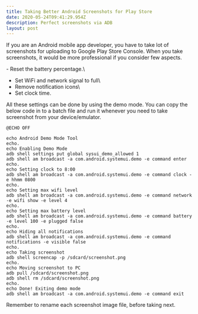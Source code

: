 ```yaml
---
title: Taking Better Android Screenshots for Play Store
date: 2020-05-24T09:41:29.954Z
description: Perfect screenshots via ADB
layout: post
---
```

If you are an Android mobile app developer, you have to take lot of screenshots for uploading to Google Play Store Console. When you take screenshots, it would be more professional if you consider few aspects.

\- Reset the battery percentage.\
- Set WiFi and network signal to full\
- Remove notification icons\
- Set clock time.

All these settings can be done by using the demo mode.  You can copy the below code in to a batch file and run it whenever you need to take screenshot from your device/emulator.

```
@ECHO OFF

echo Android Demo Mode Tool											
echo.
echo Enabling Demo Mode
adb shell settings put global sysui_demo_allowed 1
adb shell am broadcast -a com.android.systemui.demo -e command enter
echo.
echo Setting clock to 8:00
adb shell am broadcast -a com.android.systemui.demo -e command clock -e hhmm 0800
echo.
echo Setting max wifi level
adb shell am broadcast -a com.android.systemui.demo -e command network -e wifi show -e level 4
echo.
echo Setting max battery level
adb shell am broadcast -a com.android.systemui.demo -e command battery -e level 100 -e plugged false
echo.
echo Hiding all notifications
adb shell am broadcast -a com.android.systemui.demo -e command notifications -e visible false
echo.
echo Taking screenshot
adb shell screencap -p /sdcard/screenshot.png
echo.
echo Moving screenshot to PC
adb pull /sdcard/screenshot.png
adb shell rm /sdcard/screenshot.png
echo.
echo Done! Exiting demo mode
adb shell am broadcast -a com.android.systemui.demo -e command exit
```



Remember to rename each screenshot image file, before taking next.